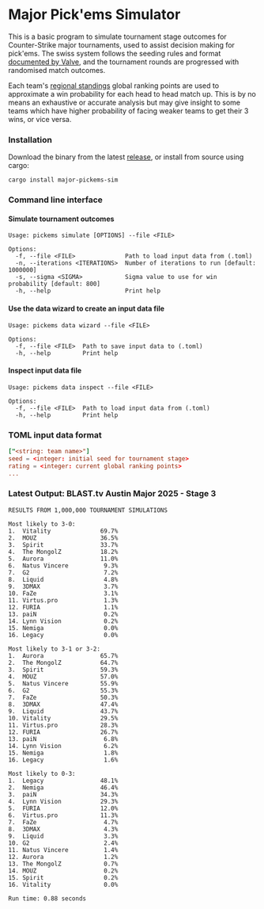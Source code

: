 # Major Pick'ems Simulator

This is a basic program to simulate tournament stage outcomes for Counter-Strike major tournaments, used to assist decision making for pick'ems. The swiss system follows the seeding rules and format [documented by Valve](https://github.com/ValveSoftware/counter-strike/blob/main/major-supplemental-rulebook.md#seeding), and the tournament rounds are progressed with randomised match outcomes.

Each team's [regional standings](https://github.com/ValveSoftware/counter-strike_regional_standings) global ranking points are used to approximate a win probability for each head to head match up. This is by no means an exhaustive or accurate analysis but may give insight to some teams which have higher probability of facing weaker teams to get their 3 wins, or vice versa.

### Installation

Download the binary from the latest [release](https://github.com/ndunnett/major-pickems-sim/releases), or install from source using cargo:

```shell
cargo install major-pickems-sim
```

### Command line interface

#### Simulate tournament outcomes

```text
Usage: pickems simulate [OPTIONS] --file <FILE>

Options:
  -f, --file <FILE>              Path to load input data from (.toml)
  -n, --iterations <ITERATIONS>  Number of iterations to run [default: 1000000]
  -s, --sigma <SIGMA>            Sigma value to use for win probability [default: 800]
  -h, --help                     Print help
```

#### Use the data wizard to create an input data file

```text
Usage: pickems data wizard --file <FILE>

Options:
  -f, --file <FILE>  Path to save input data to (.toml)
  -h, --help         Print help
```

#### Inspect input data file

```text
Usage: pickems data inspect --file <FILE>

Options:
  -f, --file <FILE>  Path to load input data from (.toml)
  -h, --help         Print help
```

### TOML input data format

```toml
["<string: team name>"]
seed = <integer: initial seed for tournament stage>
rating = <integer: current global ranking points>
...
```

### Latest Output: BLAST.tv Austin Major 2025 - Stage 3

```text
RESULTS FROM 1,000,000 TOURNAMENT SIMULATIONS

Most likely to 3-0:
1.  Vitality              69.7%
2.  MOUZ                  36.5%
3.  Spirit                33.7%
4.  The MongolZ           18.2%
5.  Aurora                11.0%
6.  Natus Vincere          9.3%
7.  G2                     7.2%
8.  Liquid                 4.8%
9.  3DMAX                  3.7%
10. FaZe                   3.1%
11. Virtus.pro             1.3%
12. FURIA                  1.1%
13. paiN                   0.2%
14. Lynn Vision            0.2%
15. Nemiga                 0.0%
16. Legacy                 0.0%

Most likely to 3-1 or 3-2:
1.  Aurora                65.7%
2.  The MongolZ           64.7%
3.  Spirit                59.3%
4.  MOUZ                  57.0%
5.  Natus Vincere         55.9%
6.  G2                    55.3%
7.  FaZe                  50.3%
8.  3DMAX                 47.4%
9.  Liquid                43.7%
10. Vitality              29.5%
11. Virtus.pro            28.3%
12. FURIA                 26.7%
13. paiN                   6.8%
14. Lynn Vision            6.2%
15. Nemiga                 1.8%
16. Legacy                 1.6%

Most likely to 0-3:
1.  Legacy                48.1%
2.  Nemiga                46.4%
3.  paiN                  34.3%
4.  Lynn Vision           29.3%
5.  FURIA                 12.0%
6.  Virtus.pro            11.3%
7.  FaZe                   4.7%
8.  3DMAX                  4.3%
9.  Liquid                 3.3%
10. G2                     2.4%
11. Natus Vincere          1.4%
12. Aurora                 1.2%
13. The MongolZ            0.7%
14. MOUZ                   0.2%
15. Spirit                 0.2%
16. Vitality               0.0%

Run time: 0.88 seconds
```
